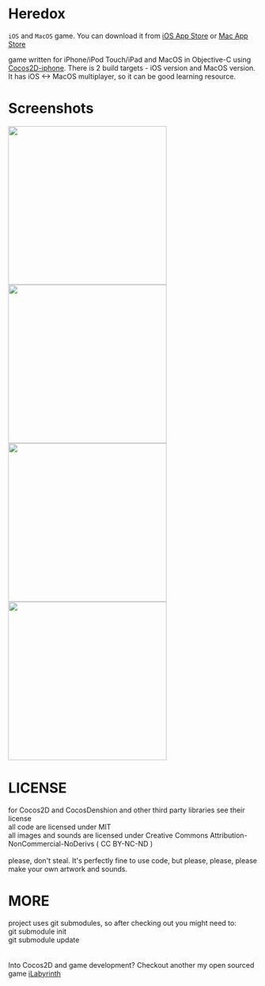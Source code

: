 Heredox
=========
`iOS` and `MacOS` game.
You can download it from <a href="http://itunes.apple.com/WebObjects/MZStore.woa/wa/viewSoftware?id=555104623&mt=8">iOS App Store</a> or <a href="https://itunes.apple.com/app/heredox/id555110186?mt=12">Mac App Store</a>

game written for iPhone/iPod Touch/iPad and MacOS in Objective-C using <a href="https://github.com/cocos2d/cocos2d-iphone">Cocos2D-iphone</a>. There is 2 build targets - iOS version and MacOS version. It has iOS <-> MacOS multiplayer, so it can be good learning resource.

Screenshots
=========
<img src="http://a882.phobos.apple.com/us/r1000/102/Purple/v4/3c/1b/87/3c1b872b-6020-ace9-6f70-71ce60715317/mzl.repeuhvt.320x480-75.jpg" width="320" />
<img src="http://a1589.phobos.apple.com/us/r1000/105/Purple/v4/1d/4e/e1/1d4ee171-9d04-7b86-e64c-f4eb6078de66/mzl.mkenszhu.320x480-75.jpg" width="320" />
<img src="http://a606.phobos.apple.com/us/r1000/074/Purple/v4/37/50/a8/3750a8f1-b7ee-9897-2346-96d6bd90f3b4/mzl.ymoijilx.320x480-75.jpg" width="320" />
<img src="http://a584.phobos.apple.com/us/r1000/103/Purple/v4/05/95/80/05958085-44c4-125c-8f61-06f22614033e/mzl.wgsmlesa.320x480-75.jpg" width="320" />

LICENSE
=========
for Cocos2D and CocosDenshion and other third party libraries see their license<br>
all code are licensed under MIT<br>
all images and sounds are licensed under Creative Commons Attribution-NonCommercial-NoDerivs ( CC BY-NC-ND )<br>
<br>
please, don't steal. It's perfectly fine to use code, but please, please, please make your own artwork and sounds.

MORE
=========
project uses git submodules, so after checking out you might need to:<br>
git submodule init<br />
git submodule update<br />
<br />
<br />
Into Cocos2D and game development? Checkout another my open sourced game <a href="https://github.com/ud7/iLabyrinth">iLabyrinth</a>
